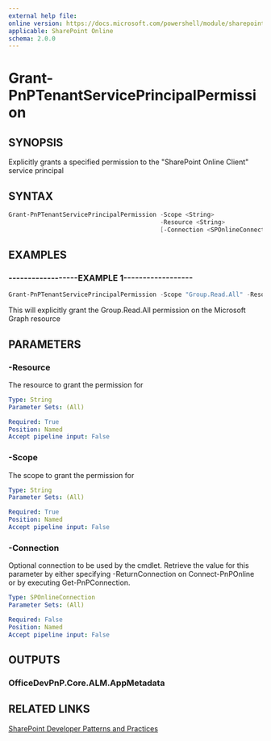 ```yaml
---
external help file:
online version: https://docs.microsoft.com/powershell/module/sharepoint-pnp/grant-pnptenantserviceprincipalpermission
applicable: SharePoint Online
schema: 2.0.0
---
```

# Grant-PnPTenantServicePrincipalPermission

## SYNOPSIS
Explicitly grants a specified permission to the "SharePoint Online Client" service principal

## SYNTAX

```powershell
Grant-PnPTenantServicePrincipalPermission -Scope <String>
                                          -Resource <String>
                                          [-Connection <SPOnlineConnection>]
```

## EXAMPLES

### ------------------EXAMPLE 1------------------
```powershell
Grant-PnPTenantServicePrincipalPermission -Scope "Group.Read.All" -Resource "Microsoft Graph"
```

This will explicitly grant the Group.Read.All permission on the Microsoft Graph resource

## PARAMETERS

### -Resource
The resource to grant the permission for

```yaml
Type: String
Parameter Sets: (All)

Required: True
Position: Named
Accept pipeline input: False
```

### -Scope
The scope to grant the permission for

```yaml
Type: String
Parameter Sets: (All)

Required: True
Position: Named
Accept pipeline input: False
```

### -Connection
Optional connection to be used by the cmdlet. Retrieve the value for this parameter by either specifying -ReturnConnection on Connect-PnPOnline or by executing Get-PnPConnection.

```yaml
Type: SPOnlineConnection
Parameter Sets: (All)

Required: False
Position: Named
Accept pipeline input: False
```

## OUTPUTS

### OfficeDevPnP.Core.ALM.AppMetadata

## RELATED LINKS

[SharePoint Developer Patterns and Practices](https://aka.ms/sppnp)
